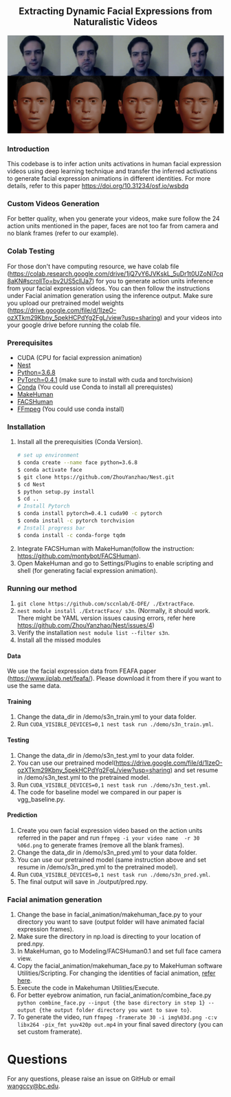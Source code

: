 <h2 align="center">Extracting Dynamic Facial Expressions from Naturalistic Videos</h2>

![Illustration](sidebyside.png)

### Introduction
This codebase is to infer action units activations in human facial expression videos using deep learning technique and transfer the inferred activations to generate facial expression animations in different identities. For more details, refer to this paper https://doi.org/10.31234/osf.io/wsbdq

### Custom Videos Generation
For better quality, when you generate your videos, make sure follow the 24 action units mentioned in the paper, faces are not too far from camera and no blank frames (refer to our example).

### Colab Testing
For those don't have computing resource, we have colab file (https://colab.research.google.com/drive/1jQ7vY6JVKskL_5uDr1t0UZoNI7cq8aKN#scrollTo=bv2US5cllJa7) for you to generate action units inference from your facial expression videos. You can then follow the instructions under Facial animation generation using the inference output. Make sure you upload our pretrained model weights (https://drive.google.com/file/d/1lzeO-ozXTkm29Kbny_5pekHCPdYg2FgL/view?usp=sharing) and your videos into your google drive before running the colab file.

### Prerequisites 
* CUDA (CPU for facial expression animation)
* [Nest](https://github.com/ZhouYanzhao/Nest.git)
* [Python=3.6.8](https://www.python.org)
* [PyTorch=0.4.1](https://pytorch.org) (make sure to install with cuda and torchvision)
* [Conda](https://www.anaconda.com/) (You could use Conda to install all prerequistes)
* [MakeHuman](http://www.makehumancommunity.org/)
* [FACSHuman](https://github.com/montybot/FACSHuman)
* [FFmpeg](https://www.ffmpeg.org/) (You could use conda install)

### Installation
1. Install all the prerequisities
   (Conda Version).
    ```bash
    # set up environment
    $ conda create --name face python=3.6.8
    $ conda activate face
    $ git clone https://github.com/ZhouYanzhao/Nest.git
    $ cd Nest
    $ python setup.py install
    $ cd ..
    # Install Pytorch
    $ conda install pytorch=0.4.1 cuda90 -c pytorch
    $ conda install -c pytorch torchvision
    # Install progress bar
    $ conda install -c conda-forge tqdm
    
    ```
3. Integrate FACSHuman with MakeHuman(follow the instruction: https://github.com/montybot/FACSHuman).
4. Open MakeHuman and go to Settings/Plugins to enable scripting and shell (for generating facial expression animation).

### Running our method

1. `git clone https://github.com/sccnlab/E-DFE/ ./ExtractFace`.
2. `nest module install ./ExtractFace/ s3n`. (Normally, it should work. There might be YAML version issues causing errors, refer here https://github.com/ZhouYanzhao/Nest/issues/4)
3.  Verify the installation `nest module list --filter s3n`.
4.  Install all the missed modules

#### Data
We use the facial expression data from FEAFA paper (https://www.iiplab.net/feafa/). Please download it from there if you want to use the same data.

#### Training
1. Change the data_dir in /demo/s3n_train.yml to your data folder.
2. Run `CUDA_VISIBLE_DEVICES=0,1 nest task run ./demo/s3n_train.yml`.

#### Testing
1. Change the data_dir in /demo/s3n_test.yml to your data folder.
2. You can use our pretrained model(https://drive.google.com/file/d/1lzeO-ozXTkm29Kbny_5pekHCPdYg2FgL/view?usp=sharing) and set resume in /demo/s3n_test.yml to the pretrained model.
3. Run `CUDA_VISIBLE_DEVICES=0,1 nest task run ./demo/s3n_test.yml`.
4. The code for baseline model we compared in our paper is vgg_baseline.py.

#### Prediction
1. Create you own facial expression video based on the action units referred in the paper and run `ffmpeg -i your video name  -r 30 %06d.png` to generate frames (remove all the blank frames).
2. Change the data_dir in /demo/s3n_pred.yml to your data folder.
3. You can use our pretrained model (same instruction above and set resume in /demo/s3n_pred.yml to the pretrained model).
4. Run `CUDA_VISIBLE_DEVICES=0,1 nest task run ./demo/s3n_pred.yml`.
5. The final output will save in ./output/pred.npy.

### Facial animation generation
1. Change the base in facial_animation/makehuman_face.py to your directory you want to save (output folder will have animated facial expression frames).
2. Make sure the directory in np.load is directing to your location of pred.npy.
3. In MakeHuman, go to Modeling/FACSHuman0.1 and set full face camera view.
4. Copy the facial_animation/makehuman_face.py to MakeHuman software Utilities/Scripting. For changing the identities of facial animation, [refer here](change_identities.md). 
5. Execute the code in Makehuman Utilities/Execute.
6. For better eyebrow animation, run facial_animation/combine_face.py  `python combine_face.py --input {the base directory in step 1} --output {the output folder directory you want to save to}`.
8. To generate the video, run `ffmpeg -framerate 30 -i img%03d.png -c:v libx264 -pix_fmt yuv420p out.mp4` in your final saved directory (you can set custom framerate).

# Questions
For any questions, please raise an issue on GitHub or email wangccy@bc.edu.
